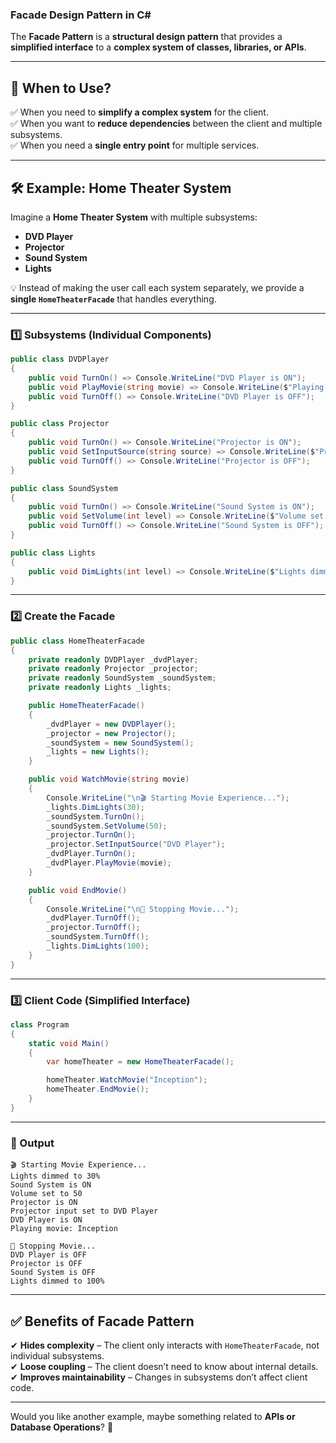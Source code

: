 ### **Facade Design Pattern in C#**
The **Facade Pattern** is a **structural design pattern** that provides a **simplified interface** to a **complex system of classes, libraries, or APIs**.

---

## **📌 When to Use?**
✅ When you need to **simplify a complex system** for the client.  
✅ When you want to **reduce dependencies** between the client and multiple subsystems.  
✅ When you need a **single entry point** for multiple services.

---

## **🛠 Example: Home Theater System**
Imagine a **Home Theater System** with multiple subsystems:  
- **DVD Player**
- **Projector**
- **Sound System**
- **Lights**

💡 Instead of making the user call each system separately, we provide a **single `HomeTheaterFacade`** that handles everything.

---

### **1️⃣ Subsystems (Individual Components)**
```csharp
public class DVDPlayer
{
    public void TurnOn() => Console.WriteLine("DVD Player is ON");
    public void PlayMovie(string movie) => Console.WriteLine($"Playing movie: {movie}");
    public void TurnOff() => Console.WriteLine("DVD Player is OFF");
}

public class Projector
{
    public void TurnOn() => Console.WriteLine("Projector is ON");
    public void SetInputSource(string source) => Console.WriteLine($"Projector input set to {source}");
    public void TurnOff() => Console.WriteLine("Projector is OFF");
}

public class SoundSystem
{
    public void TurnOn() => Console.WriteLine("Sound System is ON");
    public void SetVolume(int level) => Console.WriteLine($"Volume set to {level}");
    public void TurnOff() => Console.WriteLine("Sound System is OFF");
}

public class Lights
{
    public void DimLights(int level) => Console.WriteLine($"Lights dimmed to {level}%");
}
```

---

### **2️⃣ Create the Facade**
```csharp
public class HomeTheaterFacade
{
    private readonly DVDPlayer _dvdPlayer;
    private readonly Projector _projector;
    private readonly SoundSystem _soundSystem;
    private readonly Lights _lights;

    public HomeTheaterFacade()
    {
        _dvdPlayer = new DVDPlayer();
        _projector = new Projector();
        _soundSystem = new SoundSystem();
        _lights = new Lights();
    }

    public void WatchMovie(string movie)
    {
        Console.WriteLine("\n🎬 Starting Movie Experience...");
        _lights.DimLights(30);
        _soundSystem.TurnOn();
        _soundSystem.SetVolume(50);
        _projector.TurnOn();
        _projector.SetInputSource("DVD Player");
        _dvdPlayer.TurnOn();
        _dvdPlayer.PlayMovie(movie);
    }

    public void EndMovie()
    {
        Console.WriteLine("\n🛑 Stopping Movie...");
        _dvdPlayer.TurnOff();
        _projector.TurnOff();
        _soundSystem.TurnOff();
        _lights.DimLights(100);
    }
}
```

---

### **3️⃣ Client Code (Simplified Interface)**
```csharp
class Program
{
    static void Main()
    {
        var homeTheater = new HomeTheaterFacade();

        homeTheater.WatchMovie("Inception");
        homeTheater.EndMovie();
    }
}
```

---

### **📌 Output**
```
🎬 Starting Movie Experience...
Lights dimmed to 30%
Sound System is ON
Volume set to 50
Projector is ON
Projector input set to DVD Player
DVD Player is ON
Playing movie: Inception

🛑 Stopping Movie...
DVD Player is OFF
Projector is OFF
Sound System is OFF
Lights dimmed to 100%
```

---

## **✅ Benefits of Facade Pattern**
✔ **Hides complexity** – The client only interacts with `HomeTheaterFacade`, not individual subsystems.  
✔ **Loose coupling** – The client doesn’t need to know about internal details.  
✔ **Improves maintainability** – Changes in subsystems don’t affect client code.  

---

Would you like another example, maybe something related to **APIs or Database Operations**? 🚀